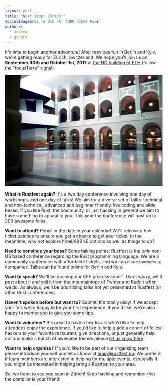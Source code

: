 ```yaml
---
layout: post
title: "Next stop: Zürich!"
socialImageSrc: 'A BIG FAT TODO RIGHT HERE'
authors:
  - andrew
  - gandro
---
```


It's time to begin another adventure! After previous fun in Berlin and Kyiv, we're getting ready for Zürich, Switzerland! We hope you'll join us on **September 30th and October 1st, 2017** at [the NO building of ETH](https://www.erdw.ethz.ch/en/department/location.html#no) (follow the "focusTerra" signs!)

![ETH's NO building in Zürich](/assets/posts/zurich-building.jpg)

**What is Rustfest again?** It's a two day conference involving one day of workshops, and one day of talks! We aim for a diverse set of talks: technical and non-technical, advanced and beginner friendly, live coding and slide based. If you like Rust, the community, or just hacking in general we aim to have something to appeal to you. This year the conference will host up to 300 awesome folks.

**Want to attend?** Pencil in the date in your calendar! We'll release a few ticket batches to ensure you get a chance to get your ticket. In the meantime, why not explore hotel/AirBNB options as well as things to do?

**Need to convince your boss?** Some talking points: Rustfest is the *only* non-US based conference regarding the Rust programming language. We are a community conference with affordable tickets, and we can issue invoices to companies. Talks can be found online for [Berlin](https://www.youtube.com/watch?v=fI4RG_uq-WU&list=PL85XCvVPmGQh8nWR_Z-fTmPGsUWuzb-dn) and [Kyiv](https://www.youtube.com/watch?v=AHprJNUCgQ0&list=PL85XCvVPmGQhvs1Rnet_24B-AI3YSM2YG).

**Want to speak?** We'll be opening our CFP process soon™. Don't worry, we'll post about it and yell it from the mountaintops of Twitter and Reddit when we do. As always, we'll be prioritizing talks not yet presented at Rustfest (or other Rust conferences). 

**Haven't spoken before but want to?** Submit! It's totally okay! If we accept your talk we're happy to be your first experience. If you'd like, we're also happy to mentor you to give you some tips.

**Want to volunteer?** It's great to have a few locals who'd like to help attendees enjoy the experience. If you'd like to help guide a cohort of fellow hackers to your favorite restaurant, give directions, or just generally help out and make a bunch of awesome friends please [let us know here](https://github.com/RustFestEU/blog.rustfest.eu/issues/12).

**Want to help organize?** If you'd like to be part of our organizing team please introduce yourself and let us know at [team@rustfest.eu](mailto:team@rustfest.eu). We prefer it if team members are interested in helping for multiple events, especially if you might be interested in helping bring a Rustfest to your area.

<!-- TODO: Another cool Zürich picture -->

So, we hope to see you soon in Zürich! Keep hacking and remember that the compiler is your friend!